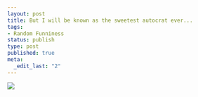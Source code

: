 ```yaml
--- 
layout: post
title: But I will be known as the sweetest autocrat ever...
tags: 
- Random Funniness
status: publish
type: post
published: true
meta: 
  _edit_last: "2"
---
```

<a href="http://autocompleteme.com/2009/11/13/i-am-the-emperor-of-candyland/"><img src="http://autocompleteme.com/wp-content/uploads/2009/11/emperor-P1.gif" /></a>
